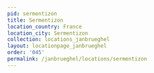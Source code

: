 ```yaml
---
pid: sermentizon
title: Sermentizon
location_country: France
location_city: Sermentizon
collection: locations_janbrueghel
layout: locationpage_janbrueghel
order: '045'
permalink: /janbrueghel/locations/sermentizon
---
```

